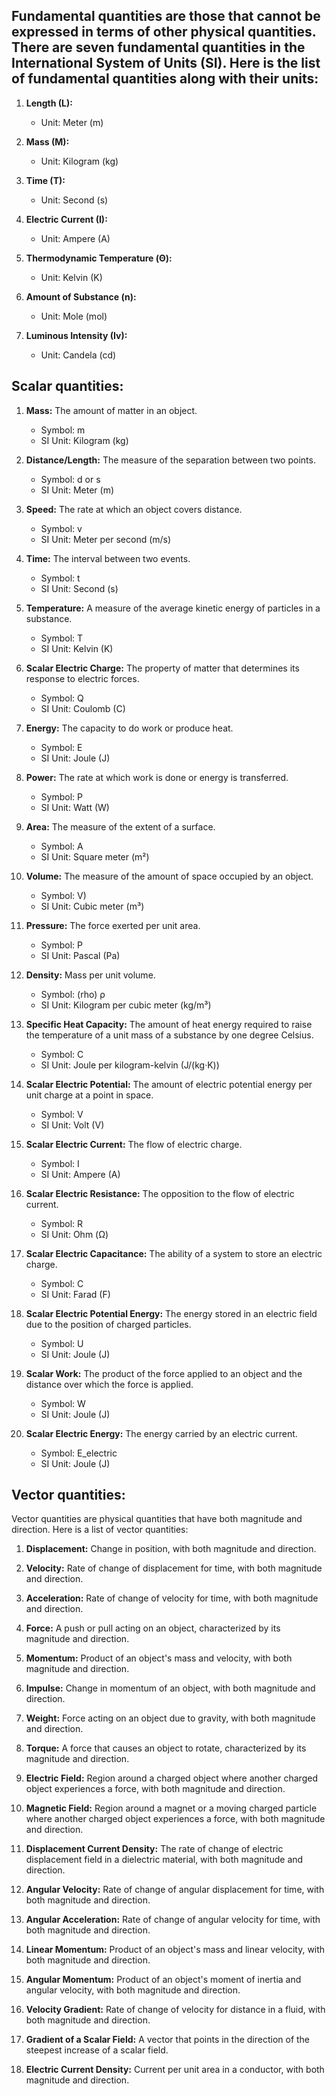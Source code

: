 ## Fundamental quantities are those that cannot be expressed in terms of other physical quantities. There are seven fundamental quantities in the International System of Units (SI). Here is the list of fundamental quantities along with their units:

1. **Length (L):**
   - Unit: Meter (m)

2. **Mass (M):**
   - Unit: Kilogram (kg)

3. **Time (T):**
   - Unit: Second (s)

4. **Electric Current (I):**
   - Unit: Ampere (A)

5. **Thermodynamic Temperature (Θ):**
   - Unit: Kelvin (K)

6. **Amount of Substance (n):**
   - Unit: Mole (mol)

7. **Luminous Intensity (Iv):**
   - Unit: Candela (cd)

## **Scalar quantities:**

1. **Mass:** The amount of matter in an object.
   - Symbol: m
   - SI Unit: Kilogram (kg)

2. **Distance/Length:** The measure of the separation between two points.
   - Symbol: d or s
   - SI Unit: Meter (m)

3. **Speed:** The rate at which an object covers distance.
   - Symbol: v
   - SI Unit: Meter per second (m/s)

4. **Time:** The interval between two events.
   - Symbol: t
   - SI Unit: Second (s)

5. **Temperature:** A measure of the average kinetic energy of particles in a substance.
   - Symbol: T
   - SI Unit: Kelvin (K)

6. **Scalar Electric Charge:** The property of matter that determines its response to electric forces.
   - Symbol: Q
   - SI Unit: Coulomb (C)

7. **Energy:** The capacity to do work or produce heat.
   - Symbol: E
   - SI Unit: Joule (J)

8. **Power:** The rate at which work is done or energy is transferred.
   - Symbol: P
   - SI Unit: Watt (W)

9. **Area:** The measure of the extent of a surface.
   - Symbol: A
   - SI Unit: Square meter (m²)

10. **Volume:** The measure of the amount of space occupied by an object.
    - Symbol: V)
    - SI Unit: Cubic meter (m³)

11. **Pressure:** The force exerted per unit area.
    - Symbol: P
    - SI Unit: Pascal (Pa)

12. **Density:** Mass per unit volume.
    - Symbol: (rho) ρ
    - SI Unit: Kilogram per cubic meter (kg/m³)

13. **Specific Heat Capacity:** The amount of heat energy required to raise the temperature of a unit mass of a substance by one degree Celsius.
    - Symbol: C
    - SI Unit: Joule per kilogram-kelvin (J/(kg·K))

14. **Scalar Electric Potential:** The amount of electric potential energy per unit charge at a point in space.
    - Symbol: V
    - SI Unit: Volt (V)

15. **Scalar Electric Current:** The flow of electric charge.
    - Symbol: I
    - SI Unit: Ampere (A)

16. **Scalar Electric Resistance:** The opposition to the flow of electric current.
    - Symbol: R
    - SI Unit: Ohm (Ω)

17. **Scalar Electric Capacitance:** The ability of a system to store an electric charge.
    - Symbol: C
    - SI Unit: Farad (F)

18. **Scalar Electric Potential Energy:** The energy stored in an electric field due to the position of charged particles.
    - Symbol: U
    - SI Unit: Joule (J)

19. **Scalar Work:** The product of the force applied to an object and the distance over which the force is applied.
    - Symbol: W
    - SI Unit: Joule (J)

20. **Scalar Electric Energy:** The energy carried by an electric current.
    - Symbol: E_electric
    - SI Unit: Joule (J)

## **Vector quantities:**

Vector quantities are physical quantities that have both magnitude and direction. Here is a list of vector quantities:

1. **Displacement:** Change in position, with both magnitude and direction.
  
2. **Velocity:** Rate of change of displacement for time, with both magnitude and direction.

3. **Acceleration:** Rate of change of velocity for time, with both magnitude and direction.

4. **Force:** A push or pull acting on an object, characterized by its magnitude and direction.

5. **Momentum:** Product of an object's mass and velocity, with both magnitude and direction.

6. **Impulse:** Change in momentum of an object, with both magnitude and direction.

7. **Weight:** Force acting on an object due to gravity, with both magnitude and direction.

8. **Torque:** A force that causes an object to rotate, characterized by its magnitude and direction.

9. **Electric Field:** Region around a charged object where another charged object experiences a force, with both magnitude and direction.

10. **Magnetic Field:** Region around a magnet or a moving charged particle where another charged object experiences a force, with both magnitude and direction.

11. **Displacement Current Density:** The rate of change of electric displacement field in a dielectric material, with both magnitude and direction.

12. **Angular Velocity:** Rate of change of angular displacement for time, with both magnitude and direction.

13. **Angular Acceleration:** Rate of change of angular velocity for time, with both magnitude and direction.

14. **Linear Momentum:** Product of an object's mass and linear velocity, with both magnitude and direction.

15. **Angular Momentum:** Product of an object's moment of inertia and angular velocity, with both magnitude and direction.

16. **Velocity Gradient:** Rate of change of velocity for distance in a fluid, with both magnitude and direction.

17. **Gradient of a Scalar Field:** A vector that points in the direction of the steepest increase of a scalar field.

18. **Electric Current Density:** Current per unit area in a conductor, with both magnitude and direction.
